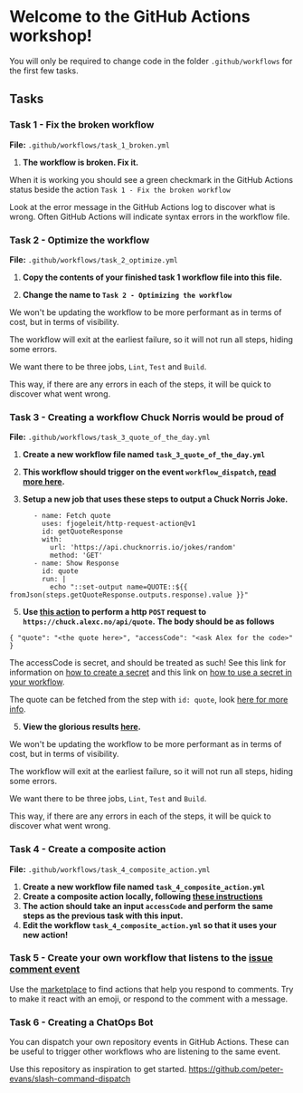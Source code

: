 # Welcome to the GitHub Actions workshop!

You will only be required to change code in the folder `.github/workflows` for the first few tasks.

## Tasks
### Task 1 - Fix the broken workflow

__File:__ `.github/workflows/task_1_broken.yml`

1. __The workflow is broken. Fix it.__

When it is working you should see a green checkmark in the GitHub Actions status beside the action `Task 1 - Fix the broken workflow`

Look at the error message in the GitHub Actions log to discover what is wrong. Often GitHub Actions will indicate syntax errors in the workflow file.

### Task 2 - Optimize the workflow

__File:__ `.github/workflows/task_2_optimize.yml`

1. __Copy the contents of your finished task 1 workflow file into this file.__

2. __Change the name to `Task 2 - Optimizing the workflow`__

We won't be updating the workflow to be more performant as in terms of cost, but in terms of visibility.

The workflow will exit at the earliest failure, so it will not run all steps, hiding some errors.

We want there to be three jobs, `Lint`, `Test` and `Build`. 

This way, if there are any errors in each of the steps, it will be quick to discover what went wrong.


### Task 3 - Creating a workflow Chuck Norris would be proud of

__File:__ `.github/workflows/task_3_quote_of_the_day.yml`

1. __Create a new workflow file named `task_3_quote_of_the_day.yml`__
2. __This workflow should trigger on the event `workflow_dispatch`, [read more here](https://docs.github.com/en/actions/using-workflows/events-that-trigger-workflows#workflow_dispatch).__

3. __Setup a new job that uses these steps to output a Chuck Norris Joke.__

```
      - name: Fetch quote
        uses: fjogeleit/http-request-action@v1
        id: getQuoteResponse
        with:
          url: 'https://api.chucknorris.io/jokes/random'
          method: 'GET'
      - name: Show Response
        id: quote
        run: |
          echo "::set-output name=QUOTE::${{ fromJson(steps.getQuoteResponse.outputs.response).value }}"
```

5. __Use [this action](https://github.com/marketplace/actions/http-request-action) to perform a http `POST` request to `https://chuck.alexc.no/api/quote`.__
__The body should be as follows__ 
```
{ "quote": "<the quote here>", "accessCode": "<ask Alex for the code>" }
```

The accessCode is secret, and should be treated as such! See this link for information on [how to create a secret](https://docs.github.com/en/actions/security-guides/encrypted-secrets#creating-encrypted-secrets-for-a-repository)
and this link on [how to use a secret in your workflow](https://docs.github.com/en/actions/security-guides/encrypted-secrets#using-encrypted-secrets-in-a-workflow).

The quote can be fetched from the step with `id: quote`, look [here for more info](https://docs.github.com/en/actions/using-workflows/workflow-commands-for-github-actions#example-setting-a-value).


5. __View the glorious results [here](https://chuck.alexc.no).__ 

We won't be updating the workflow to be more performant as in terms of cost, but in terms of visibility.

The workflow will exit at the earliest failure, so it will not run all steps, hiding some errors.

We want there to be three jobs, `Lint`, `Test` and `Build`.

This way, if there are any errors in each of the steps, it will be quick to discover what went wrong.


### Task 4 - Create a composite action

__File:__ `.github/workflows/task_4_composite_action.yml`

1. __Create a new workflow file named `task_4_composite_action.yml`__
2. __Create a composite action locally, following [these instructions](https://docs.github.com/en/actions/creating-actions/creating-a-composite-action)__
3. __The action should take an input `accessCode` and perform the same steps as the previous task with this input.__
4. __Edit the workflow `task_4_composite_action.yml` so that it uses your new action!__


### Task 5 - Create your own workflow that listens to the [issue comment event](https://docs.github.com/en/actions/using-workflows/events-that-trigger-workflows#issue_comment)

Use the [marketplace](https://github.com/marketplace?type=actions) to find actions that help you respond to comments. 
Try to make it react with an emoji, or respond to the comment with a message.

### Task 6 - Creating a ChatOps Bot

You can dispatch your own repository events in GitHub Actions. These can be useful to trigger other workflows who are listening to the same event.

Use this repository as inspiration to get started. https://github.com/peter-evans/slash-command-dispatch